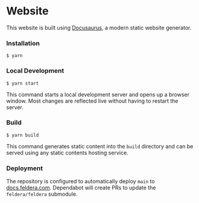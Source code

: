 # Website

This website is built using [Docusaurus](https://docusaurus.io/), a modern static website generator.

### Installation

```
$ yarn
```

### Local Development

```
$ yarn start
```

This command starts a local development server and opens up a browser window. Most changes are reflected live without having to restart the server.

### Build

```
$ yarn build
```

This command generates static content into the `build` directory and can be served using any static contents hosting service.

### Deployment

The repository is configured to automatically deploy `main` to [docs.feldera.com](https://docs.feldera.com).
Dependabot will create PRs to update the `feldera/feldera` submodule.
